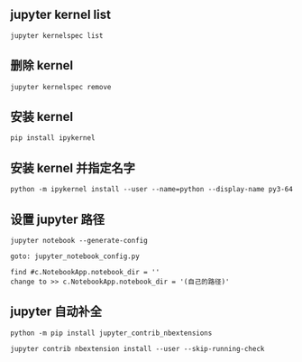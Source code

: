 
## jupyter kernel list

```
jupyter kernelspec list
```

## 删除 kernel

```
jupyter kernelspec remove
```

## 安装 kernel

```
pip install ipykernel
```

## 安装 kernel 并指定名字

```
python -m ipykernel install --user --name=python --display-name py3-64
```

## 设置 jupyter 路径

```
jupyter notebook --generate-config

goto: jupyter_notebook_config.py

find #c.NotebookApp.notebook_dir = '' 
change to >> c.NotebookApp.notebook_dir = '(自己的路径)'
```

## jupyter 自动补全

```
python -m pip install jupyter_contrib_nbextensions
 
jupyter contrib nbextension install --user --skip-running-check
```
